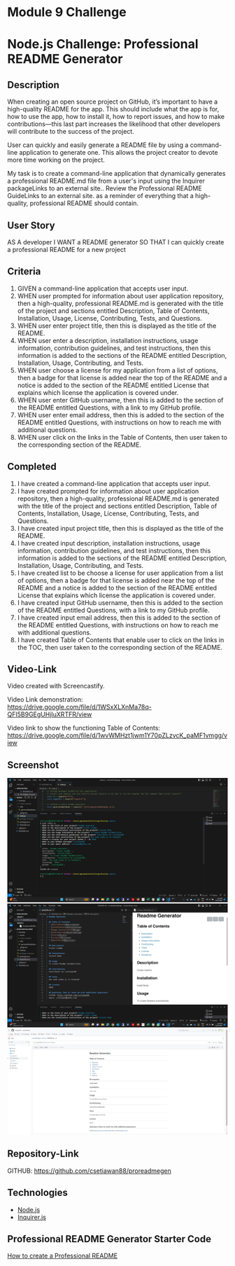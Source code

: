 # Module 9 Challenge

# Node.js Challenge: Professional README Generator

## Description

When creating an open source project on GitHub, it’s important to have a high-quality README for the app. This should include what the app is for, how to use the app, how to install it, how to report issues, and how to make contributions—this last part increases the likelihood that other developers will contribute to the success of the project.

User can quickly and easily generate a README file by using a command-line application to generate one. This allows the project creator to devote more time working on the project.

My task is to create a command-line application that dynamically generates a professional README.md file from a user's input using the Inquirer packageLinks to an external site.. Review the Professional README GuideLinks to an external site. as a reminder of everything that a high-quality, professional README should contain.

## User Story

AS A developer
I WANT a README generator
SO THAT I can quickly create a professional README for a new project

## Criteria

1. GIVEN a command-line application that accepts user input.
2. WHEN user prompted for information about user application repository, then a high-quality, professional README.md is generated with the title of the project and sections entitled Description, Table of Contents, Installation, Usage, License, Contributing, Tests, and Questions.
3. WHEN user enter project title, then this is displayed as the title of the README.
4. WHEN user enter a description, installation instructions, usage information, contribution guidelines, and test instructions, then this information is added to the sections of the README entitled Description, Installation, Usage, Contributing, and Tests.
5. WHEN user choose a license for my application from a list of options, then a badge for that license is added near the top of the README and a notice is added to the section of the README entitled License that explains which license the application is covered under.
6. WHEN user enter GitHub username, then this is added to the section of the README entitled Questions, with a link to my GitHub profile.
7. WHEN user enter email address, then this is added to the section of the README entitled Questions, with instructions on how to reach me with additional questions.
8. WHEN user click on the links in the Table of Contents, then user taken to the corresponding section of the README.

## Completed

1. I have created a command-line application that accepts user input.
2. I have created prompted for information about user application repository, then a high-quality, professional README.md is generated with the title of the project and sections entitled Description, Table of Contents, Installation, Usage, License, Contributing, Tests, and Questions.
3. I have created input project title, then this is displayed as the title of the README.
4. I have created input description, installation instructions, usage information, contribution guidelines, and test instructions, then this information is added to the sections of the README entitled Description, Installation, Usage, Contributing, and Tests.
5. I have created list to be choose a license for user application from a list of options, then a badge for that license is added near the top of the README and a notice is added to the section of the README entitled License that explains which license the application is covered under.
6. I have created input GitHub username, then this is added to the section of the README entitled Questions, with a link to my GitHub profile.
7. I have created input email address, then this is added to the section of the README entitled Questions, with instructions on how to reach me with additional questions.
8. I have created Table of Contents that enable user to click on the links in the TOC, then user taken to the corresponding section of the README.

## Video-Link

Video created with Screencastify.

Video Link demonstration: https://drive.google.com/file/d/1WSxXLXnMa78q-QFI5B9GEgUHjIuXRTFR/view

Video link to show the functioning Table of Contents: https://drive.google.com/file/d/1wvWMHzt1jwm1Y70pZLzvcK_paMF1vmgg/view

## Screenshot

![Generating Readme questions](screenshot1.jpg)
![Readme on Visual Code Editor](screenshot2.jpg)
![Readme on Github](screenshot3.jpg)

## Repository-Link

GITHUB: https://github.com/csetiawan88/proreadmegen

## Technologies

- [Node.js](https://nodejs.org/)
- [Inquirer.js](https://www.npmjs.com/package/inquirer)

## Professional README Generator Starter Code

[How to create a Professional README](https://coding-boot-camp.github.io/full-stack/github/professional-readme-guide)
